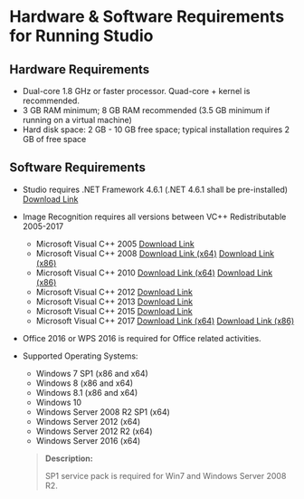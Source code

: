 # Hardware \& Software Requirements for Running Studio

## Hardware Requirements

- Dual-core 1.8 GHz or faster processor. Quad-core + kernel is recommended.
- 3 GB RAM minimum; 8 GB RAM recommended (3.5 GB minimum if running on a virtual machine)
- Hard disk space: 2 GB - 10 GB free space; typical installation requires 2 GB of free space

## Software Requirements

- Studio requires .NET Framework 4.6.1 (.NET 4.6.1 shall be pre-installed) [Download Link](https://www.microsoft.com/zh-CN/download/details.aspx?id=49982)

- Image Recognition requires all versions between VC++ Redistributable 2005-2017
  
  - Microsoft Visual C++ 2005 [Download Link](https://www.microsoft.com/zh-CN/download/details.aspx?id=26347) </br>
  - Microsoft Visual C++ 2008 [Download Link (x64)](https://www.microsoft.com/zh-CN/download/details.aspx?id=15336) [Download Link (x86)](https://www.microsoft.com/zh-CN/download/details.aspx?id=29) </br>
  - Microsoft Visual C++ 2010 [Download Link (x64)](https://www.microsoft.com/en-us/download/details.aspx?id=13523) [Download Link (x86)](https://www.microsoft.com/en-us/download/details.aspx?id=8328) </br>
  - Microsoft Visual C++ 2012 [Download Link](https://www.microsoft.com/en-us/download/details.aspx?id=30679) </br>
  - Microsoft Visual C++ 2013 [Download Link](https://www.microsoft.com/zh-CN/download/details.aspx?id=40784) </br>
  - Microsoft Visual C++ 2015 [Download Link](https://www.microsoft.com/en-us/download/details.aspx?id=48145) </br>
  - Microsoft Visual C++ 2017 [Download Link (x64)](https://go.microsoft.com/fwlink/?LinkId=746572) [Download Link (x86)](https://go.microsoft.com/fwlink/?LinkId=746571)

- Office 2016 or WPS 2016 is required for Office related activities.

- Supported Operating Systems:
  
  - Windows 7 SP1 (x86 and x64)</br>
  - Windows 8 (x86 and x64)</br>
  - Windows 8.1 (x86 and x64)</br>
  - Windows 10 </br>
  - Windows Server 2008 R2 SP1 (x64)</br>
  - Windows Server 2012 (x64)</br>
  - Windows Server 2012 R2 (x64)</br>
  - Windows Server 2016 (x64)</br>
  
  > **Description:**
  > 
  > SP1 service pack is required for Win7 and Windows Server 2008 R2.